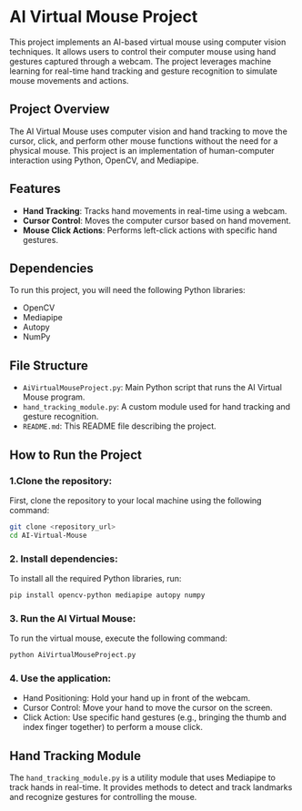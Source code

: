 # AI Virtual Mouse Project

This project implements an AI-based virtual mouse using computer vision techniques. It allows users to control their computer mouse using hand gestures captured through a webcam. The project leverages machine learning for real-time hand tracking and gesture recognition to simulate mouse movements and actions.

## Project Overview

The AI Virtual Mouse uses computer vision and hand tracking to move the cursor, click, and perform other mouse functions without the need for a physical mouse. This project is an implementation of human-computer interaction using Python, OpenCV, and Mediapipe.

## Features

- **Hand Tracking**: Tracks hand movements in real-time using a webcam.
- **Cursor Control**: Moves the computer cursor based on hand movement.
- **Mouse Click Actions**: Performs left-click actions with specific hand gestures.

## Dependencies

To run this project, you will need the following Python libraries:

- OpenCV
- Mediapipe
- Autopy
- NumPy

## File Structure
- `AiVirtualMouseProject.py`: Main Python script that runs the AI Virtual Mouse program.
- `hand_tracking_module.py`: A custom module used for hand tracking and gesture recognition.
- `README.md`: This README file describing the project.
## How to Run the Project
### 1.Clone the repository:
First, clone the repository to your local machine using the following command:
```sh
git clone <repository_url>
cd AI-Virtual-Mouse
```
### 2. Install dependencies:
To install all the required Python libraries, run:
```sh
pip install opencv-python mediapipe autopy numpy
```
### 3. Run the AI Virtual Mouse:
To run the virtual mouse, execute the following command:
```sh
python AiVirtualMouseProject.py
```
### 4. Use the application:
- Hand Positioning: Hold your hand up in front of the webcam.
- Cursor Control: Move your hand to move the cursor on the screen.
- Click Action: Use specific hand gestures (e.g., bringing the thumb and index finger together) to perform a mouse click.
## Hand Tracking Module
The `hand_tracking_module.py` is a utility module that uses Mediapipe to track hands in real-time. It provides methods to detect and track landmarks and recognize gestures for controlling the mouse.
